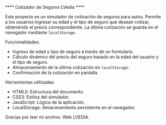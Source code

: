 **** Cotizador de Seguros LVedia ****

Este proyecto es un simulador de cotización de seguros para autos. Permite a los usuarios ingresar su edad y el tipo de seguro que desean cotizar, obteniendo el precio correspondiente. La última cotización se guarda en el navegador mediante `localStorage`.

Funcionalidades:
- Ingreso de edad y tipo de seguro a través de un formulario.
- Cálculo dinámico del precio del seguro basado en la edad del usuario y el tipo de seguro.
- Almacenamiento de la última cotización en `localStorage`.
- Confirmación de la cotización en pantalla.

Herramientas utilizadas:
- HTML5: Estructura del documento.
- CSS3: Estilos del simulador.
- JavaScript: Lógica de la aplicación.
- LocalStorage: Almacenamiento persistente en el navegador.

Gracias por leer mi archivo. Web LVEDIA.